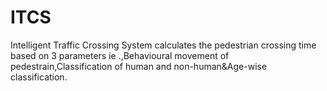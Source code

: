 # ITCS
Intelligent Traffic Crossing System calculates the pedestrian crossing time based on 3 parameters ie .,Behavioural movement of pedestrain,Classification of human and non-human&amp;Age-wise classification.
